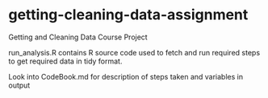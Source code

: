 # getting-cleaning-data-assignment
Getting and Cleaning Data Course Project

run_analysis.R contains R source code used to fetch and run required steps to get required data in tidy format.

Look into CodeBook.md for description of steps taken and variables in output 
